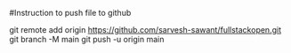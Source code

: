 #Instruction to push file to github

git remote add origin https://github.com/sarvesh-sawant/fullstackopen.git
git branch -M main
git push -u origin main
